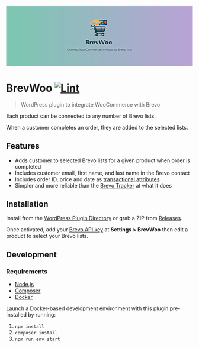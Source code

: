 ![Banner](.wordpress-org/banner-1544x500.png)

# BrevWoo [![Lint](https://github.com/AlecRust/brevwoo/actions/workflows/lint.yml/badge.svg)](https://github.com/AlecRust/brevwoo/actions/workflows/lint.yml)

> WordPress plugin to integrate WooCommerce with Brevo

Each product can be connected to any number of Brevo lists.

When a customer completes an order, they are added to the selected lists.

## Features

-   Adds customer to selected Brevo lists for a given product when order is completed
-   Includes customer email, first name, and last name in the Brevo contact
-   Includes order ID, price and date as [transactional attributes](https://help.brevo.com/hc/en-us/articles/10635646979218-Create-and-manage-transactional-attributes)
-   Simpler and more reliable than the [Brevo Tracker](https://developers.brevo.com/docs/getting-started-with-brevo-tracker) at what it does

## Installation

Install from the [WordPress Plugin Directory](https://wordpress.org/plugins/brevwoo/) or grab a ZIP from
[Releases](https://github.com/AlecRust/brevwoo/releases).

Once activated, add your [Brevo API key](https://developers.brevo.com/docs/getting-started#quick-start) at **Settings > BrevWoo** then edit a product to select your Brevo lists.

## Development

### Requirements

-   [Node.js](https://nodejs.org/)
-   [Composer](https://getcomposer.org/)
-   [Docker](https://www.docker.com/)

Launch a Docker-based development environment with this plugin pre-installed by running:

1. `npm install`
2. `composer install`
3. `npm run env start`

